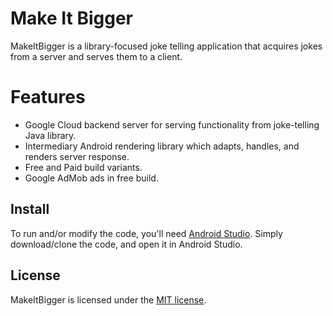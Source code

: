 # Make It Bigger
MakeItBigger is a library-focused joke telling application that acquires jokes from a server and serves them to a client.

# Features
* Google Cloud backend server for serving functionality from joke-telling Java library.
* Intermediary Android rendering library which adapts, handles, and renders server response.
* Free and Paid build variants.
* Google AdMob ads in free build.

## Install
To run and/or modify the code, you'll need [Android Studio](https://developer.android.com/studio/index.html). Simply download/clone the code, and open it in Android Studio.

## License
MakeItBigger is licensed under the [MIT license](https://en.wikipedia.org/wiki/MIT_License).
